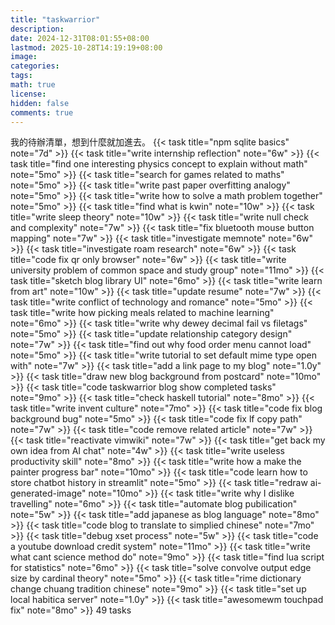 ```yaml
---
title: "taskwarrior"
description: 
date: 2024-12-31T08:01:55+08:00
lastmod: 2025-10-28T14:19:19+08:00
image: 
categories: 
tags: 
math: true
license: 
hidden: false
comments: true
---
```


我的待辦清單，想到什麼就加進去。
{{< task title="npm sqlite basics" note="7d" >}}
{{< task title="write internship reflection" note="6w" >}}
{{< task title="find one interesting physics concept to explain without math" note="5mo" >}}
{{< task title="search for games related to maths" note="5mo" >}}
{{< task title="write past paper overfitting analogy" note="5mo" >}}
{{< task title="write how to solve a math problem together" note="5mo" >}}
{{< task title="find what is kwin" note="10w" >}}
{{< task title="write sleep theory" note="10w" >}}
{{< task title="write null check and complexity" note="7w" >}}
{{< task title="fix bluetooth mouse button mapping" note="7w" >}}
{{< task title="investigate memnote" note="6w" >}}
{{< task title="investigate roam research" note="6w" >}}
{{< task title="code fix qr only browser" note="6w" >}}
{{< task title="write university problem of common space and study group" note="11mo" >}}
{{< task title="sketch blog library UI" note="6mo" >}}
{{< task title="write learn from art" note="10w" >}}
{{< task title="update resume" note="7w" >}}
{{< task title="write conflict of technology and romance" note="5mo" >}}
{{< task title="write how picking meals related to machine learning" note="6mo" >}}
{{< task title="write why dewey decimal fail vs filetags" note="5mo" >}}
{{< task title="update relationship category design" note="7w" >}}
{{< task title="find out why food order menu cannot load" note="5mo" >}}
{{< task title="write tutorial to set default mime type open with" note="7w" >}}
{{< task title="add a link page to my blog" note="1.0y" >}}
{{< task title="draw new blog background from postcard" note="10mo" >}}
{{< task title="code taskwarrior blog show completed tasks" note="9mo" >}}
{{< task title="check haskell tutorial" note="8mo" >}}
{{< task title="write invent culture" note="7mo" >}}
{{< task title="code fix blog background bug" note="5mo" >}}
{{< task title="code fix lf copy path" note="7w" >}}
{{< task title="code remove related article" note="7w" >}}
{{< task title="reactivate vimwiki" note="7w" >}}
{{< task title="get back my own idea from AI chat" note="4w" >}}
{{< task title="write useless productivity skill" note="8mo" >}}
{{< task title="write how a make the painter progress bar" note="10mo" >}}
{{< task title="code learn how to store chatbot history in streamlit" note="5mo" >}}
{{< task title="redraw ai-generated-image" note="10mo" >}}
{{< task title="write why I dislike travelling" note="6mo" >}}
{{< task title="automate blog pubilication" note="5w" >}}
{{< task title="add japanese as blog language" note="8mo" >}}
{{< task title="code blog to translate to simplied chinese" note="7mo" >}}
{{< task title="debug xset process" note="5w" >}}
{{< task title="code a youtube download credit system" note="11mo" >}}
{{< task title="write what cant science method do" note="9mo" >}}
{{< task title="find lua script for statistics" note="6mo" >}}
{{< task title="solve convolve output edge size by cardinal theory" note="5mo" >}}
{{< task title="rime dictionary change chuang tradition chinese" note="9mo" >}}
{{< task title="set up local habitica server" note="1.0y" >}}
{{< task title="awesomewm touchpad fix" note="8mo" >}}
49 tasks